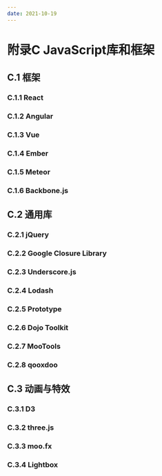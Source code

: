 ```yaml
---
date: 2021-10-19
---
```


# 附录C JavaScript库和框架

## C.1 框架

### C.1.1 React

### C.1.2 Angular

### C.1.3 Vue

### C.1.4 Ember

### C.1.5 Meteor

### C.1.6 Backbone.js

## C.2 通用库

### C.2.1 jQuery

### C.2.2 Google Closure Library

### C.2.3 Underscore.js

### C.2.4 Lodash

### C.2.5 Prototype

### C.2.6 Dojo Toolkit

### C.2.7 MooTools

### C.2.8 qooxdoo

## C.3 动画与特效

### C.3.1 D3

### C.3.2 three.js

### C.3.3 moo.fx

### C.3.4 Lightbox
